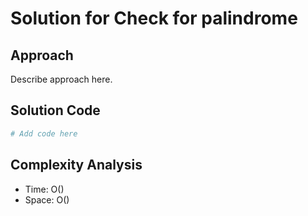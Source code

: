 # Solution for Check for palindrome

## Approach

Describe approach here.

## Solution Code

```python
# Add code here
```
## Complexity Analysis

- Time: O() 
- Space: O()
